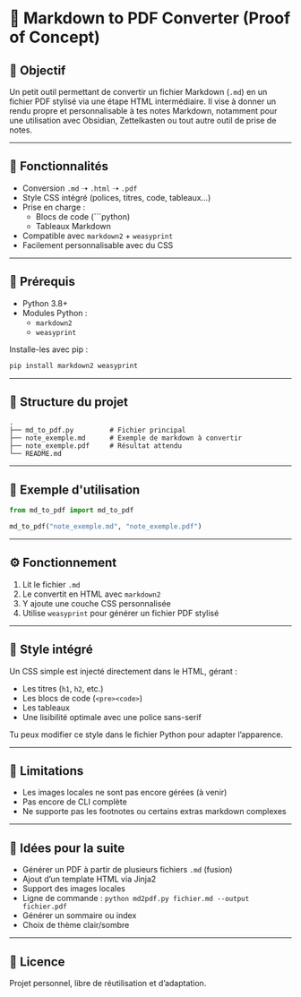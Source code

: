 
# 📄 Markdown to PDF Converter (Proof of Concept)

## 🧠 Objectif

Un petit outil permettant de convertir un fichier Markdown (`.md`) en un fichier PDF stylisé via une étape HTML intermédiaire. Il vise à donner un rendu propre et personnalisable à tes notes Markdown, notamment pour une utilisation avec Obsidian, Zettelkasten ou tout autre outil de prise de notes.

---

## 🚀 Fonctionnalités

- Conversion `.md` ➝ `.html` ➝ `.pdf`
- Style CSS intégré (polices, titres, code, tableaux…)
- Prise en charge :
  - Blocs de code (```python)
  - Tableaux Markdown
- Compatible avec `markdown2` + `weasyprint`
- Facilement personnalisable avec du CSS

---

## 🧰 Prérequis

- Python 3.8+
- Modules Python :
  - `markdown2`
  - `weasyprint`

Installe-les avec pip :

```bash
pip install markdown2 weasyprint
```

---

## 📁 Structure du projet

```
.
├── md_to_pdf.py         # Fichier principal
├── note_exemple.md      # Exemple de markdown à convertir
├── note_exemple.pdf     # Résultat attendu
└── README.md
```

---

## 🧪 Exemple d'utilisation

```python
from md_to_pdf import md_to_pdf

md_to_pdf("note_exemple.md", "note_exemple.pdf")
```

---

## ⚙️ Fonctionnement

1. Lit le fichier `.md`
2. Le convertit en HTML avec `markdown2`
3. Y ajoute une couche CSS personnalisée
4. Utilise `weasyprint` pour générer un fichier PDF stylisé

---

## 🎨 Style intégré

Un CSS simple est injecté directement dans le HTML, gérant :
- Les titres (`h1`, `h2`, etc.)
- Les blocs de code (`<pre><code>`)
- Les tableaux
- Une lisibilité optimale avec une police sans-serif

Tu peux modifier ce style dans le fichier Python pour adapter l’apparence.

---

## 📌 Limitations

- Les images locales ne sont pas encore gérées (à venir)
- Pas encore de CLI complète
- Ne supporte pas les footnotes ou certains extras markdown complexes

---

## 🧱 Idées pour la suite

- Générer un PDF à partir de plusieurs fichiers `.md` (fusion)
- Ajout d’un template HTML via Jinja2
- Support des images locales
- Ligne de commande : `python md2pdf.py fichier.md --output fichier.pdf`
- Générer un sommaire ou index
- Choix de thème clair/sombre

---

## 📜 Licence

Projet personnel, libre de réutilisation et d’adaptation.
